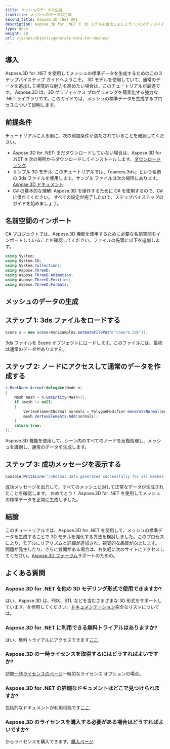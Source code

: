 ```yaml
---
title: メッシュのデータの生成
linktitle: メッシュのデータの生成
second_title: Aspose.3D .NET API
description: Aspose.3D for .NET で 3D モデルを強化しましょう!このステップバイステップのガイドでは、メッシュの法線データを生成する方法を学習します。リアリズムとシンプルさが融合します。
type: docs
weight: 20
url: /ja/net/objects/generate-data-for-meshes/
---
```

## 導入
Aspose.3D for .NET を使用してメッシュの標準データを生成するためのこのステップバイステップ ガイドへようこそ。 3D モデルを使用していて、通常のデータを追加して視覚的な魅力を高めたい場合は、このチュートリアルが最適です。 Aspose.3D は、3D グラフィックス プログラミングを簡素化する強力な .NET ライブラリです。このガイドでは、メッシュの標準データを生成するプロセスについて説明します。
## 前提条件
チュートリアルに入る前に、次の前提条件が満たされていることを確認してください。
- Aspose.3D for .NET: まだダウンロードしていない場合は、Aspose.3D for .NET を次の場所からダウンロードしてインストールします。[ダウンロードリンク](https://releases.aspose.com/3d/net/).
- サンプル 3D モデル: このチュートリアルでは、「camera.3ds」という名前の 3ds ファイルを使用します。サンプル ファイルは次の場所にあります。[Aspose.3D ドキュメント](https://reference.aspose.com/3d/net/).
- C# の基本的な理解: Aspose.3D を操作するために C# を使用するので、C# に慣れてください。
すべての設定が完了したので、ステップバイステップのガイドを始めましょう。
## 名前空間のインポート
C# プロジェクトでは、Aspose.3D 機能を使用するために必要な名前空間をインポートしていることを確認してください。ファイルの先頭に以下を追加します。
```csharp
using System;
using System.IO;
using System.Collections;
using Aspose.ThreeD;
using Aspose.ThreeD.Animation;
using Aspose.ThreeD.Entities;
using Aspose.ThreeD.Formats;
```
## メッシュのデータの生成
## ステップ 1: 3ds ファイルをロードする
```csharp
Scene s = new Scene(RunExamples.GetDataFilePath("camera.3ds"));
```
3ds ファイルを Scene オブジェクトにロードします。このファイルには、最初は通常のデータがありません。
## ステップ 2: ノードにアクセスして通常のデータを作成する
```csharp
s.RootNode.Accept(delegate(Node n)
{
    Mesh mesh = n.GetEntity<Mesh>();
    if (mesh != null)
    {
        VertexElementNormal normals = PolygonModifier.GenerateNormal(mesh);
        mesh.VertexElements.Add(normals);
    }
    return true;
});
```
Aspose.3D 機能を使用して、シーン内のすべてのノードを反復処理し、メッシュを識別し、通常のデータを生成します。
## ステップ 3: 成功メッセージを表示する
```csharp
Console.WriteLine("\nNormal data generated successfully for all meshes.");
```
成功メッセージを出力して、すべてのメッシュに対して正常なデータが生成されたことを確認します。
おめでとう！ Aspose.3D for .NET を使用してメッシュの標準データを正常に生成しました。
## 結論
このチュートリアルでは、Aspose.3D for .NET を使用して、メッシュの標準データを生成することで 3D モデルを強化する方法を検討しました。このプロセスにより、モデルにリアリズムと詳細が追加され、視覚的な品質が向上します。
問題が発生したり、さらに質問がある場合は、お気軽に次のサイトにアクセスしてください。[Aspose.3D フォーラム](https://forum.aspose.com/c/3d/18)サポートのための。
## よくある質問
### Aspose.3D for .NET を他の 3D モデリング形式で使用できますか?
はい、Aspose.3D は、FBX、STL などを含むさまざまな 3D 形式をサポートしています。を参照してください。[ドキュメンテーション](https://reference.aspose.com/3d/net/)完全なリストについては。
### Aspose.3D for .NET に利用できる無料トライアルはありますか?
はい、無料トライアルにアクセスできます[ここ](https://releases.aspose.com/).
### Aspose.3D の一時ライセンスを取得するにはどうすればよいですか?
訪問[一時ライセンスのページ](https://purchase.aspose.com/temporary-license/)一時的なライセンス オプションの場合。
### Aspose.3D for .NET の詳細なドキュメントはどこで見つけられますか?
包括的なドキュメントが利用可能です[ここ](https://reference.aspose.com/3d/net/).
### Aspose.3D のライセンスを購入する必要がある場合はどうすればよいですか?
からライセンスを購入できます。[購入ページ](https://purchase.aspose.com/buy).